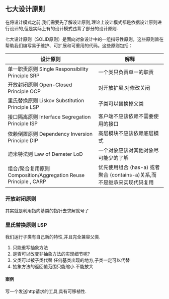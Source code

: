 
## 七大设计原则

在将设计模式之前,我们需要先了解设计原则,理论上设计模式都是依据设计原则进行设计的,但是实际上有的设计模式违背了部分的设计原则.

七大设计原则（SOLID原则）是面向对象设计中的一组指导性原则，这些原则旨在帮助我们编写易于维护、可扩展和可重用的代码。这些原则包括：


| 设计原则                                                     | 解释                                              |
| -------------------------------------------------------- | ----------------------------------------------- |
| 单一职责原则 Single Responsibility Principle SRP               | 一个类只负责单一的职责                                     |
| 开放封闭原则 Open-Closed Principle OCP                         | 对开放扩展,对修改关闭                                     |
| 里氏替换原则 Liskov Substitution Principle LSP                 | 子类可以替换掉父类                                       |
| 接口隔离原则 Interface Segregation Principle ISP               | 客户端不应该依赖不需要使用的接口                                |
| 依赖倒置原则 Dependency Inversion Principle DIP                | 高层模块不应该依赖底层模式                                   |
| 迪米特法则 Law of Demeter LoD                                 | 一个对象应该对其他对象尽可能少的了解                              |
| 组合/聚合复用原则 Composition/Aggregation Reuse Principle , CARP | 优先使用组合 (has-a) 或者聚合 (contains-a)关系,而不是继承来实现代码复用 |

### 开放封闭原则

其实就是利用指向基类的指针去求解就号了

### 里氏替换原则 LSP

我们运行子类有自己新的特性,并且完全兼容父类.



1. 只能重写抽象方法
2. 是否可以改变非抽象方法的实现细节呢?
3. 父类可以被子类代替 任何基类出现的地方,子类一定可以代替
4. 抽象方法的返回值范围只能缩小 不能放大

#### 案例

写一个发送http请求的工具,具有可移植性.